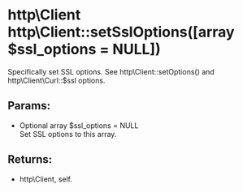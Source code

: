 # http\Client http\Client::setSslOptions([array $ssl_options = NULL])

Specifically set SSL options.
See http\Client::setOptions() and http\Client\Curl::$ssl options.

## Params:

* Optional array $ssl_options = NULL  
  Set SSL options to this array.

## Returns:

* http\Client, self.
